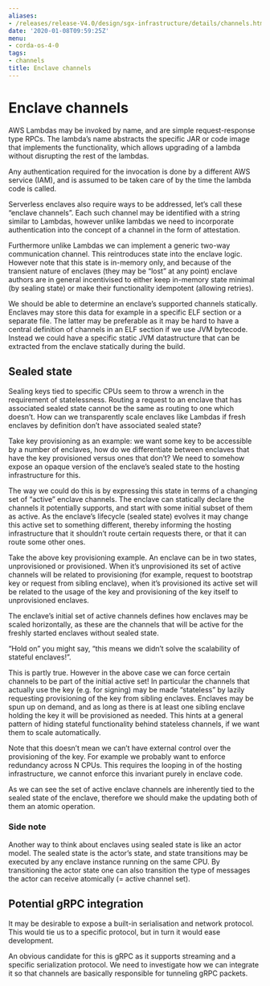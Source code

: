```yaml
---
aliases:
- /releases/release-V4.0/design/sgx-infrastructure/details/channels.html
date: '2020-01-08T09:59:25Z'
menu:
- corda-os-4-0
tags:
- channels
title: Enclave channels
---
```



# Enclave channels

AWS Lambdas may be invoked by name, and are simple request-response type RPCs. The lambda’s name abstracts the
            specific JAR or code image that implements the functionality, which allows upgrading of a lambda without disrupting
            the rest of the lambdas.

Any authentication required for the invocation is done by a different AWS service (IAM), and is assumed to be taken
            care of by the time the lambda code is called.

Serverless enclaves also require ways to be addressed, let’s call these “enclave channels”. Each such channel may be
            identified with a string similar to Lambdas, however unlike lambdas we need to incorporate authentication into the
            concept of a channel in the form of attestation.

Furthermore unlike Lambdas we can implement a generic two-way communication channel. This reintroduces state into the
            enclave logic. However note that this state is in-memory only, and because of the transient nature of enclaves (they
            may be “lost” at any point) enclave authors are in general incentivised to either keep in-memory state minimal (by
            sealing state) or make their functionality idempotent (allowing retries).

We should be able to determine an enclave’s supported channels statically. Enclaves may store this data for example in a
            specific ELF section or a separate file. The latter may be preferable as it may be hard to have a central definition of
            channels in an ELF section if we use JVM bytecode. Instead we could have a specific static JVM datastructure that can be
            extracted from the enclave statically during the build.


## Sealed state

Sealing keys tied to specific CPUs seem to throw a wrench in the requirement of statelessness. Routing a request to an
                enclave that has associated sealed state cannot be the same as routing to one which doesn’t. How can we transparently
                scale enclaves like Lambdas if fresh enclaves by definition don’t have associated sealed state?

Take key provisioning as an example: we want some key to be accessible by a number of enclaves, how do we
                differentiate between enclaves that have the key provisioned versus ones that don’t? We need to somehow expose an
                opaque version of the enclave’s sealed state to the hosting infrastructure for this.

The way we could do this is by expressing this state in terms of a changing set of “active” enclave channels. The
                enclave can statically declare the channels it potentially supports, and start with some initial subset of them as
                active. As the enclave’s lifecycle (sealed state) evolves it may change this active set to something different,
                thereby informing the hosting infrastructure that it shouldn’t route certain requests there, or that it can route some
                other ones.

Take the above key provisioning example. An enclave can be in two states, unprovisioned or provisioned. When it’s
                unprovisioned its set of active channels will be related to provisioning (for example, request to bootstrap key or
                request from sibling enclave), when it’s provisioned its active set will be related to the usage of the key and
                provisioning of the key itself to unprovisioned enclaves.

The enclave’s initial set of active channels defines how enclaves may be scaled horizontally, as these are the
                channels that will be active for the freshly started enclaves without sealed state.

“Hold on” you might say, “this means we didn’t solve the scalability of stateful enclaves!”.

This is partly true. However in the above case we can force certain channels to be part of the initial active set! In
                particular the channels that actually use the key (e.g. for signing) may be made “stateless” by lazily requesting
                provisioning of the key from sibling enclaves. Enclaves may be spun up on demand, and as long as there is at least one
                sibling enclave holding the key it will be provisioned as needed. This hints at a general pattern of hiding stateful
                functionality behind stateless channels, if we want them to scale automatically.

Note that this doesn’t mean we can’t have external control over the provisioning of the key. For example we probably
                want to enforce redundancy across N CPUs. This requires the looping in of the hosting infrastructure, we cannot
                enforce this invariant purely in enclave code.

As we can see the set of active enclave channels are inherently tied to the sealed state of the enclave, therefore we
                should make the updating both of them an atomic operation.


### Side note

Another way to think about enclaves using sealed state is like an actor model. The sealed state is the actor’s state,
                    and state transitions may be executed by any enclave instance running on the same CPU. By transitioning the actor state
                    one can also transition the type of messages the actor can receive atomically (= active channel set).


## Potential gRPC integration

It may be desirable to expose a built-in serialisation and network protocol. This would tie us to a specific protocol,
                but in turn it would ease development.

An obvious candidate for this is gRPC as it supports streaming and a specific serialization protocol. We need to
                investigate how we can integrate it so that channels are basically responsible for tunneling gRPC packets.


